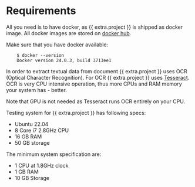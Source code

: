 # Requirements


All you need is to have docker, as {{ extra.project }} is shipped as docker image.
All docker images are stored on <a href="https://hub.docker.com/u/papermerge" class="external-link" target="_blank">docker hub</a>.

Make sure that you have docker available:

        $ docker --version
        Docker version 24.0.3, build 3713ee1


In order to extract textual data from document {{ extra.project }} uses OCR (Optical Character Recognition).
For OCR {{ extra.project }} uses [Tesseract](https://github.com/tesseract-ocr/tesseract).
OCR is very CPU intensive operation, thus more CPUs and RAM memory your system has - better.

Note that GPU is not needed as Tesseract runs OCR entirely on your CPU.

Testing system for {{ extra.project }} has following specs:

* Ubuntu 22.04
* 8 Core i7 2.8GHz CPU
* 16 GB RAM
* 50 GB storage

The minimum system specification are:

* 1 CPU at 1.8GHz clock
* 1 GB RAM
* 10 GB Storage
